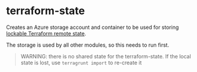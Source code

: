 # terraform-state

Creates an Azure storage account and container to be used for storing [lockable Terraform remote state](https://www.terraform.io/docs/backends/types/azurerm.html).

The storage is used by all other modules, so this needs to run first.

> WARNING: there is no shared state for the terraform-state. If the local state is lost, use `terragrunt import` to re-create it